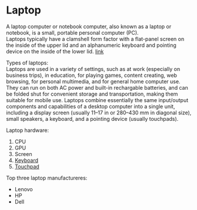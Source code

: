 # Laptop

A laptop computer or notebook computer, also known as a laptop or notebook, is a small, portable personal computer (PC).  
Laptops typically have a clamshell form factor with a flat-panel screen on the inside of the upper lid and an alphanumeric keyboard and pointing device on the inside of the lower lid. [link](https://en.wikipedia.org/wiki/Laptop)

Types of laptops:  
Laptops are used in a variety of settings, such as at work (especially on business trips), in education, for playing games, content creating, web browsing, for personal multimedia, and for general home computer use.
They can run on both AC power and built-in rechargable batteries, and can be folded shut for convenient storage and transportation, making them suitable for mobile use.
Laptops combine essentially the same input/output components and capabilities of a desktop computer into a single unit, including a display screen (usually 11–17 in or 280–430 mm in diagonal size), small speakers, a keyboard, and a pointing device (usually touchpads).

Laptop hardware:
1. CPU
2. GPU
3. Screen
4. [Keyboard](https://en.wikipedia.org/wiki/Computer_keyboard)
5. [Touchpad](https://en.wikipedia.org/wiki/Touchpad)

Top three laptop manufactureres:
* Lenovo
* HP
* Dell
